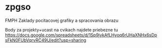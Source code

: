 # zpgso
FMPH Zaklady pocitacovej grafiky a spracovania obrazu

Body za projekty+ucast na cvikach najdete priebezne tu
<br>
https://docs.google.com/spreadsheets/d/1Sp9jykAfLHyoq6rUHaXNHx6sDpsFkN0FUbVqrvRC49U/edit?usp=sharing
